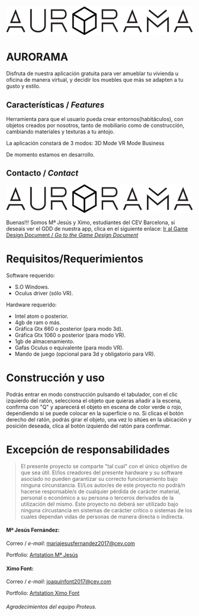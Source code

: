 
![](https://github.com/ximoko/auroramav3/blob/master/Assets/EasyMainMenu/Imagenes/auroramalogook.png)

# **AURORAMA** 

Disfruta de nuestra aplicación gratuita para ver amueblar tu vivienda u oficina de manera virtual, y decidir los muebles que más se adapten a tu gusto y estilo.

## Características / _Features_

Herramienta para que el usuario pueda crear entornos(habitáculos),
con objetos creados por nosotros, tanto de mobiliario como de 
construcción, cambiando materiales y texturas a tu antojo. 

La aplicación constará de 3 modos:
3D Mode
VR Mode
Business

De momento estamos en desarrollo.


## Contacto / _Contact_

![](https://github.com/ximoko/auroramav3/blob/master/Assets/EasyMainMenu/Imagenes/auroramalogook.png)

Buenas!!!
Somos Mª Jesús y Ximo, estudiantes del CEV Barcelona, si deseais ver el GDD de nuestra app, clica en el siguiente enlace:
[Ir al Game Design Document / _Go to the Game Design Document_](https://github.com/ximoko/auroramav3/blob/master/ArtSources/leeme.txt)

Requisitos/Requerimientos
=============================

Software requerido:

* S.O Windows.
* Oculus driver (sólo VR).

Hardware requerido:

* Intel atom o posterior.
* 4gb de ram o más.
* Gráfica Gtx 660 o posterior (para modo 3d).
* Gráfica Gtx 1060 o posterior (para modo VR).
* 1gb de almacenamiento.
* Gafas Oculus o equivalente (para modo VR).
* Mando de juego (opcional para 3d y obligatorio para VR).


Construcción y uso
==================

Podrás entrar en modo construcción pulsando el tabulador, con el clic izquierdo del
ratón, selecciona el objeto que quieras añadir a la escena, confirma con "Q" y 
aparecerá el objeto en escena de color verde o rojo, dependiendo si se puede colocar
en la superficie o no. Si clicas el botón derecho del ratón, podrás girar el objeto,
una vez lo sitúes en la ubicación y posición deseada, clica al botón izquierdo del 
ratón para confirmar.

Excepción de responsabilidades
==============================

> El presente proyecto se comparte "tal cual" con el único objetivo de que sea útil.
El/los creadores del presente hardware y su software asociado no pueden garantizar su
correcto funcionamiento bajo ninguna circunstancia. El/Los autor/es de este proyecto
no podrá/n hacerse responsable/s de cualquier pérdida de carácter material, personal o
económico a su persona o terceros derivados de la utilización del mismo. Este proyecto
no deberá ser utilizado bajo ninguna circustancia en sistemas de carácter crítico
o sistemas de los cuales dependan vidas de personas de manera directa o indirecta.

#### Mª Jesús Fernández:

Correo / _e-mail_: mariajesusfernandez2017@cev.com 

Portfolio: [Artstation Mª Jesús](https://www.artstation.com/nilayeon)

#### Ximo Font:

Correo / _e-mail_: joaquinfont2017@cev.com

Portfolio: [Artstation Ximo Font](https://www.artstation.com/ximoko)


###### *Agradecimientos del equipo Proteus.*



